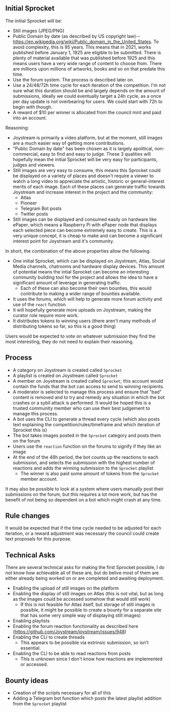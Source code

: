 ## Initial Sprocket
The initial Sprocket will be:
- Still images (JPEG/PNG)
- Public Domain by date (as described by US copyright law)--https://en.wikipedia.org/wiki/Public_domain_in_the_United_States. To avoid complexity, this is 95 years. This means that in 2021, works published before January 1, 1925 are eligible to be submitted. There is plenty of material available that was published before 1925 and this means users have a very wide range of content to choose from. There are millions upon millions of artworks, books and so on that predate this time.
- Use the forum system. The process is described later on.
- Use a 24/48/72h time cycle for each iteration of the competition. I'm not sure what this duration should be and largely depends on the amount of submissions, ideally we could eventually target a 24h cycle, as a once per day update is not overbearing for users. We could start with 72h to begin with though.
- A reward of $10 per winner is allocated from the council mint and paid into an account.

Reasoning:
- Joystream is primarily a video platform, but at the moment, still images are a much easier way of getting more contributions.
- "Public Domain by date" has been chosen as it is largely apolitical, non-commercial, easy to find and easy to judge. These 3 qualities will hopefully mean the initial Sprocket will be very easy for participants, judges and viewers.
- Still images are very easy to consume, this means this Sprocket could be displayed on a variety of places and doesn't require a viewer to watch a long video to appreciate the artistic, historic or general-interest merits of each image. Each of these places can generate traffic towards Joystream and increase interest in the project and the community:
	- Atlas
	- Pioneer
	- Telegram Bot posts
	- Twitter posts
- Still images can be displayed and consumed easily on hardware like ePaper, which means a Raspberry Pi with ePaper node that displays each selected piece can become extremely easy to create. This is a very unique concept, it is cheap to make and can become a significant interest point for Joystream and it's community.

In short, the combination of the above properties allow the following:
- One initial Sprocket, which can be displayed on Joystream, Atlas, Social Media channels, chatrooms and hardware display devices. This amount of potential means the intial Sprocket can become an interesting community building tool for the project and allows the idea to have a significant amount of leverage in generating traffic.
	- Each of these can also become their own bounties, this would contribute to making a wider range of bounties available.
- It uses the forums, which will help to generate more forum activity and use of the `react` function
- It will hopefully generate more uploads on Joystream, making the curator role require more work.
- It distributes tokens to winning users (there aren't many methods of distributing tokens so far, so this is a good thing)

Users would be expected to vote on whatever submission they find the most interesting, they do not need to explain their reasoning.

## Process
- A category on Joystream is created called `Sprocket`
- A playlist is created on Joystream called `Sprocket`
- A member on Joystream is created called `Sprocket`; this account would contain the funds that the bot can access to send to winning recipients.
- A moderator is selected to manage this process and ensure that "bad" content is removed and to try and remedy any situation in which the bot crashes or a sybil attack is performed. It would be hoped this is a trusted community member who can use their best judgement to manage this process.
- A bot uses the CLI to generate a thread every cycle (which also posts text explaining the competition/rules/timeframe and which iteration of Sprocket this is)
- The bot takes images posted in the `Sprocket` category and posts them on the forum
- Users use the `reaction` function on the forums to signify if they like an image
- At the end of the 48h period, the bot counts up the reactions to each submission, and selects the submission with the highest number of reactions and adds the winning submission to the `Sprocket` playlist
	- The winner is also paid some amount of tokens from the `Sprocket` member account.

It may also be possible to look at a system where users manually post their submissions on the forum, but this requires a lot more work, but has the benefit of not being so dependent on a bot which might crash at any time.


## Rule changes
It would be expected that if the time cycle needed to be adjusted for each iteration, or a reward adjustment was necessary the council could create text proposals for this purpose.


## Technical Asks
There are several technical asks for making the first Sprocket possible, I do not know how achievable all of these are, but do belive most of them are either already being worked on or are completed and awaiting deployment.

* Enabling the upload of still images on the platform
* Enabling the display of still images on Atlas (this is not vital, but as long as the images could be accessed somehow that would still work)
	* If this is not feasible for Atlas itself, but storage of still images is possible, it might be possible to create a bounty for a separate site that has some very simple way of displaying still images)
* Enabling playlists
* Enabling the forum reaction functionality as described here (https://github.com/Joystream/joystream/issues/948)
* Enabling the CLI to create threads
	* This appears to be possible via extrinsic submission, so isn't essential.
* Enabling the CLI to be able to read reactions from posts
	* This is unknown since I don't know how reactions are implemented or accessed.

## Bounty ideas
* Creation of the scripts necessary for all of this 
* Adding a Telegram bot function which posts the latest playlist addition from the `Sprocket` playlist